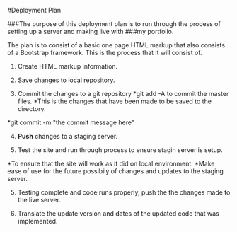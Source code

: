 #Deployment Plan

###The purpose of this deployment plan is to run through the process of setting up a server and making live with
###my portfolio.

The plan is to consist of a basic one page HTML markup that also consists of a Bootstrap framework. This is the process that it will consist of.

1. Create HTML markup information.

2. Save changes to local repository.

3. Commit the changes to a git repository
*git add -A to commit the master files.
*This is the changes that have been made to be saved to the directory.

*git commit -m "the commit message here"


4. <strong>Push</strong> changes to a staging server.

5. Test the site and run through process to ensure stagin server is setup.

*To ensure that the site will work as it did on local environment.
*Make ease of use for the future possibily of changes and updates to the staging server.

5. Testing complete and code runs properly, push the the changes made to the live server.

6. Translate the update version and dates of the updated code that was implemented.
